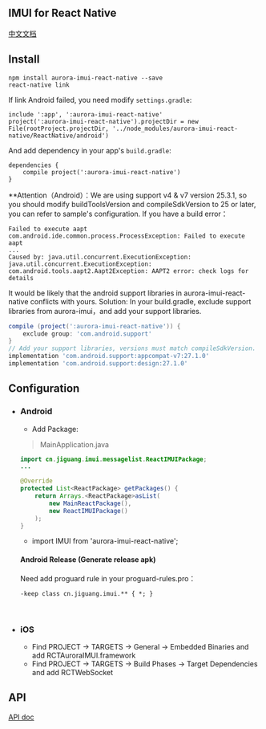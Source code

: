 ## IMUI for React Native

[中文文档](./README_zh.md)

## Install

```
npm install aurora-imui-react-native --save
react-native link
```

If link Android failed, you need modify `settings.gradle`:

```
include ':app', ':aurora-imui-react-native'
project(':aurora-imui-react-native').projectDir = new File(rootProject.projectDir, '../node_modules/aurora-imui-react-native/ReactNative/android')
```

And add dependency in your app's `build.gradle`:

```
dependencies {
    compile project(':aurora-imui-react-native')
}
```

**Attention（Android）：We are using support v4 & v7 version 25.3.1, so you should modify buildToolsVersion and compileSdkVersion to 25 or later, you can refer to sample's configuration. If you have a build error：

```
Failed to execute aapt
com.android.ide.common.process.ProcessException: Failed to execute aapt
...
Caused by: java.util.concurrent.ExecutionException: java.util.concurrent.ExecutionException: com.android.tools.aapt2.Aapt2Exception: AAPT2 error: check logs for details
```

It would be likely that the android support  libraries in  aurora-imui-react-native conflicts with yours. Solution: In your build.gradle, exclude support libraries from aurora-imui，and add your support libraries.

```groovy
compile (project(':aurora-imui-react-native')) {
    exclude group: 'com.android.support'
}
// Add your support libraries, versions must match compileSdkVersion.
implementation 'com.android.support:appcompat-v7:27.1.0'
implementation 'com.android.support:design:27.1.0'
```



## Configuration

- ### Android

  - Add Package:

  > MainApplication.java

  ```java
  import cn.jiguang.imui.messagelist.ReactIMUIPackage;
  ...

  @Override
  protected List<ReactPackage> getPackages() {
      return Arrays.<ReactPackage>asList(
          new MainReactPackage(),
          new ReactIMUIPackage()
      );
  }
  ```

  - import IMUI from 'aurora-imui-react-native';

  #### Android Release (Generate release apk)

  Need add proguard rule in your proguard-rules.pro：

  ```
  -keep class cn.jiguang.imui.** { *; }
  ```

  ​


- ### iOS

  - Find PROJECT -> TARGETS -> General -> Embedded Binaries  and add RCTAuroraIMUI.framework
  - Find PROJECT -> TARGETS ->  Build Phases -> Target Dependencies and add RCTWebSocket

## API

[API doc](./docs/APIs.md)